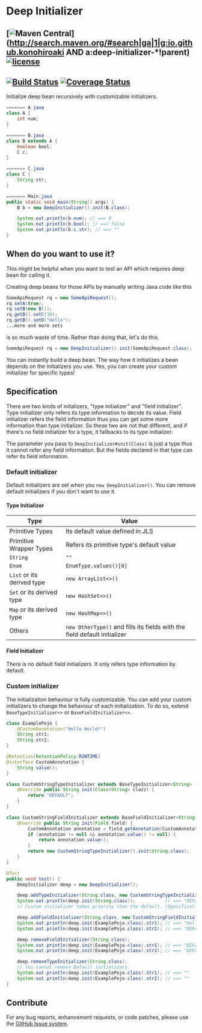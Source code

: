 # Deep Initializer
## [![Maven Central](https://maven-badges.herokuapp.com/maven-central/io.github.konohiroaki/deep-initializer-core/badge.svg)](http://search.maven.org/#search|ga|1|g:io.github.konohiroaki AND a:deep-initializer-*!parent) [![license](https://img.shields.io/github/license/mashape/apistatus.svg?maxAge=2592000)](https://opensource.org/licenses/mit-license.php)

## [![Build Status](https://travis-ci.org/konohiroaki/deep-initializer.svg?branch=master)](https://travis-ci.org/konohiroaki/deep-initializer) [![Coverage Status](https://coveralls.io/repos/github/konohiroaki/deep-initializer/badge.svg?branch=master)](https://coveralls.io/github/konohiroaki/deep-initializer)

Initialize deep bean recursively with customizable initializers.

```java
======= A.java
class A {
    int num;
}

======= B.java
class B extends A {
    boolean bool;
    C c;
}

======= C.java
class C {
    String str;
}

======= Main.java
public static void main(String[] args) {
    B b = new DeepInitializer().init(B.class);

    System.out.println(b.num); // ==> 0
    System.out.println(b.bool); // ==> false
    System.out.println(b.c.str); // ==> ""
}
```

## When do you want to use it?
This might be helpful when you want to test an API which requires deep bean for calling it.

Creating deep beans for those APIs by manually writing Java code like this

```java
SomeApiRequest rq = new SomeApiRequest();
rq.setA(true);
rq.setB(new B());
rq.getB().setC(10);
rq.getB().setD("Hello");
...more and more sets
```

is so much waste of time. Rather than doing that, let's do this.

```java
SomeApiRequest rq = new DeepInitializer().init(SomeApiRequest.class);
```

You can instantly build a deep bean. The way how it initializes a bean depends on the initializers you use. Yes, you can create your custom initializer for specific types!

## Specification

There are two kinds of initalizers, "type initializer" and "field initializer". Type initializer only refers its type information to decide its value. Field initializer refers the field information thus you can get some more information than type initializer. So these two are not that different, and if there's no field initializer for a type, it fallbacks to its type initializer.

The parameter you pass to `DeepInitializer#init(Class)` is just a type thus it cannot refer any field information. But the fields declared in that type can refer its field information.

### Default initializer

Default initializers are set when you `new DeepInitializer()`. You can remove default initializers if you don't want to use it.

#### Type Initializer
| Type | Value |
|---|---|
| Primitive Types | Its default value defined in JLS |
| Primitive Wrapper Types | Refers its primitive type's default value |
| `String` | `""` |
| `Enum`| `EnumType.values()[0]`|
| `List` or its derived type | `new ArrayList<>()` |
| `Set` or its derived type | `new HashSet<>()` |
| `Map` or its derived type | `new HashMap<>()` |
| Others | `new OtherType()` and fills its fields with the field default initializer |

#### Field Initializer

There is no default field initializers. It only refers type information by default.

### Custom initializer

The initialization behaviour is fully customizable. You can add your custom initializers to change the behaviour of each initialization. To do so, extend `BaseTypeInitializer<>` or `BaseFieldInitializer<>`.

```java
class ExamplePojo {
    @CustomAnnotation("Hello World!")
    String str1;
    String str2;
}

@Retention(RetentionPolicy.RUNTIME)
@interface CustomAnnotation {
    String value();
}

class CustomStringTypeInitializer extends BaseTypeInitializer<String> {
    @Override public String init(Class<String> clazz) {
        return "DEFAULT";
    }
}

class CustomStringFieldInitializer extends BaseFieldInitializer<String> {
    @Override public String init(Field field) {
        CustomAnnotation annotation = field.getAnnotation(CustomAnnotation.class);
        if (annotation != null && annotation.value() != null) {
            return annotation.value();
        }
        return new CustomStringTypeInitializer().init(String.class);
    }
}

@Test
public void test() {
    DeepInitializer deep = new DeepInitializer();

    deep.addTypeInitializer(String.class, new CustomStringTypeInitializer());
    System.out.println(deep.init(String.class));           // ==> "DEFAULT"
    // Custom initializer takes priority than the default. (Specifically, later added has higher priority)

    deep.addFieldInitializer(String.class, new CustomStringFieldInitializer());
    System.out.println(deep.init(ExamplePojo.class).str1); // ==> "Hello World!"
    System.out.println(deep.init(ExamplePojo.class).str2); // ==> "DEFAULT"

    deep.removeFieldInitializer(String.class);
    System.out.println(deep.init(ExamplePojo.class).str1); // ==> "DEFAULT"
    System.out.println(deep.init(ExamplePojo.class).str2); // ==> "DEFAULT"

    deep.removeTypeInitializer(String.class);
    // You cannot remove Default initializers.
    System.out.println(deep.init(ExamplePojo.class).str1); // ==> ""
    System.out.println(deep.init(ExamplePojo.class).str2); // ==> ""
}
```

## Contribute
For any bug reports, enhancement requests, or code patches, please use the [GitHub Issue system](https://github.com/konohiroaki/deep-initializer/issues).